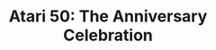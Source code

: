 ---
title: 'Atari 50: The Anniversary Celebration'
tags:
  - platform_switch
  - genre_compilation
digital: false
physical: true
guide: false
pending: false
posted: 2022-12-14
---